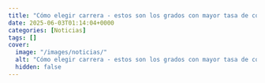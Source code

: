 ```yaml
---
title: "Cómo elegir carrera - estos son los grados con mayor tasa de contratación y sueldo"
date: 2025-06-03T01:14:04+0000
categories: [Noticias]
tags: []
cover:
  image: "/images/noticias/"
  alt: "Cómo elegir carrera - estos son los grados con mayor tasa de contratación y sueldo"
  hidden: false
---
```



